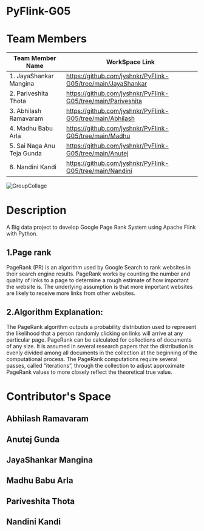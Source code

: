# PyFlink-G05

# Team Members
| Team Member Name           | WorkSpace Link
| ---------------------------|-------------------------|
| 1. JayaShankar Mangina     |https://github.com/jyshnkr/PyFlink-G05/tree/main/JayaShankar                 |
| 2. Pariveshita Thota       |https://github.com/jyshnkr/PyFlink-G05/tree/main/Pariveshita                 |
| 3. Abhilash Ramavaram      |https://github.com/jyshnkr/PyFlink-G05/tree/main/Abhilash                    |
| 4. Madhu Babu Arla         |https://github.com/jyshnkr/PyFlink-G05/tree/main/Madhu                       |
| 5. Sai Naga Anu Teja Gunda |https://github.com/jyshnkr/PyFlink-G05/tree/main/Anutej                      |   
| 6. Nandini Kandi           |https://github.com/jyshnkr/PyFlink-G05/tree/main/Nandini                     |

![GroupCollage](https://user-images.githubusercontent.com/77635770/160168682-61663fb8-2c84-4ed7-8c64-f7e6310d3474.jpeg)

# Description                         
                         
A Big data project to develop Google Page Rank System using Apache Flink with Python.

## 1.Page rank

PageRank (PR) is an algorithm used by Google Search to rank websites in their search engine results. PageRank works by counting the number and quality of links to a page to determine a rough estimate of how important the website is. The underlying assumption is that more important websites are likely to receive more links from other websites.

## 2.Algorithm Explanation:

The PageRank algorithm outputs a probability distribution used to represent the likelihood that a person randomly clicking on links will arrive at any particular page. PageRank can be calculated for collections of documents of any size. It is assumed in several research papers that the distribution is evenly divided among all documents in the collection at the beginning of the computational process. The PageRank computations require several passes, called “iterations”, through the collection to adjust approximate PageRank values to more closely reflect the theoretical true value.

# Contributor's Space

## Abhilash Ramavaram

## Anutej Gunda

## JayaShankar Mangina

## Madhu Babu Arla

## Pariveshita Thota

## Nandini Kandi
